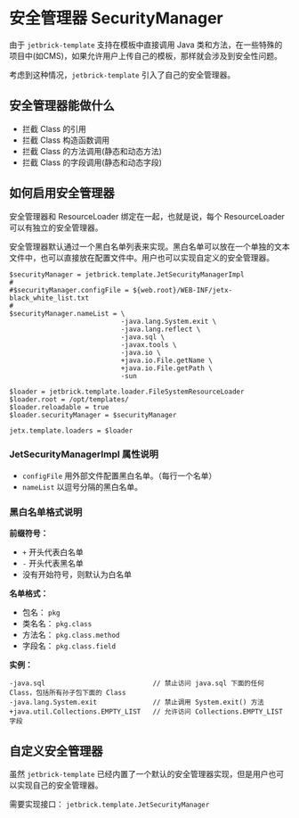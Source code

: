 安全管理器 SecurityManager
=============================

由于 `jetbrick-template` 支持在模板中直接调用 Java 类和方法，在一些特殊的项目中(如CMS)，如果允许用户上传自己的模板，那样就会涉及到安全性问题。

考虑到这种情况，`jetbrick-template` 引入了自己的安全管理器。


安全管理器能做什么
-----------------------

* 拦截 Class 的引用
* 拦截 Class 构造函数调用
* 拦截 Class 的方法调用(静态和动态方法)
* 拦截 Class 的字段调用(静态和动态字段)


如何启用安全管理器
----------------------

安全管理器和 ResourceLoader 绑定在一起，也就是说，每个 ResourceLoader 可以有独立的安全管理器。

安全管理器默认通过一个黑白名单列表来实现。黑白名单可以放在一个单独的文本文件中，也可以直接放在配置文件中。用户也可以实现自定义的安全管理器。

```
$securityManager = jetbrick.template.JetSecurityManagerImpl
# 
#$securityManager.configFile = ${web.root}/WEB-INF/jetx-black_white_list.txt
#
$securityManager.nameList = \
                            -java.lang.System.exit \
                            -java.lang.reflect \
                            -java.sql \
                            -javax.tools \
                            -java.io \
                            +java.io.File.getName \
                            +java.io.File.getPath \
                            -sun

$loader = jetbrick.template.loader.FileSystemResourceLoader
$loader.root = /opt/templates/
$loader.reloadable = true
$loader.securityManager = $securityManager

jetx.template.loaders = $loader
```

### JetSecurityManagerImpl 属性说明

* `configFile` 用外部文件配置黑白名单。（每行一个名单）
* `nameList` 以逗号分隔的黑白名单。

### 黑白名单格式说明

**前缀符号：**

* `+` 开头代表白名单
* `-` 开头代表黑名单
* 没有开始符号，则默认为白名单

**名单格式：**

* 包名： `pkg`
* 类名名： `pkg.class`
* 方法名： `pkg.class.method`
* 字段名： `pkg.class.field`

**实例：**

```
-java.sql                           // 禁止访问 java.sql 下面的任何 Class，包括所有孙子包下面的 Class
-java.lang.System.exit              // 禁止调用 System.exit() 方法
+java.util.Collections.EMPTY_LIST   // 允许访问 Collections.EMPTY_LIST 字段
```


自定义安全管理器
--------------------

虽然 `jetbrick-template` 已经内置了一个默认的安全管理器实现，但是用户也可以实现自己的安全管理器。

需要实现接口： `jetbrick.template.JetSecurityManager`



